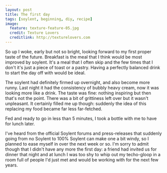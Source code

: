 ```yaml
---
layout: post
title: The first day
tags: [soylent, beginning, diy, recipe]
image:
  feature: texture-feature-05.jpg
  credit: Texture Lovers
  creditlink: http://texturelovers.com
---
```


So up I woke, early but not so bright, looking forward to my first proper taste of the future. Breakfast is the meal that I think would be most improved by soylent. It's a meal that I often skip and the few times that I don't it's just a piece of toast or a pastry. Having a perfectly balanced drink to start the day off with would be ideal. 

The soylent had definitely firmed up overnight, and also become more runny. Last night it had the consistency of bubbly heavy cream, now it was looking more like a drink. The taste was fine: nothing inspiring but then that's not the point. There was a bit of grittiness left over but it wasn't unpleasant. It certainly filled me up though: suddenly the idea of this replacing my food became far less far-fetched. 

Fed and ready to go in less than 5 minutes, I took a bottle with me to have for lunch later. 

I've heard from the official Soylent forums and press-releases that suddenly going from no Soylent to 100% Soylent can make one a bit windy, so I planned to ease myself in over the next week or so. I'm sorry to admit though that I didn't have any more the first day: a friend had invited us for dinner that night and at lunch I was too shy to whip out my techo-gloop in a room full of people I'd just met and would be working with for the next few years. 